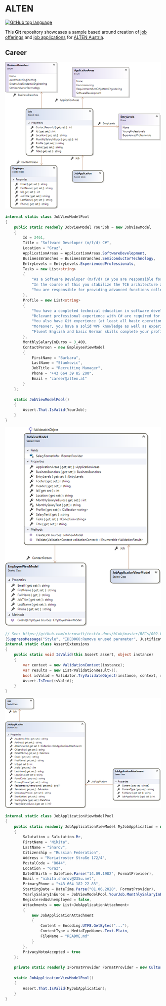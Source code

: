 # ALTEN

[![GitHub top language](https://img.shields.io/github/languages/top/nikita-sharov/alten?style=for-the-badge)](https://github.com/search?q=repo%3Anikita-sharov%2Falten+language%3AC%23&type=Code&ref=advsearch&l=C%23)

This **Git** repository showcases a sample based around creation of [job offerings](https://www.alten.at/en/career/jobs.html) and [job applications](https://www.alten.at/en/speculative-application.html) for  [ALTEN Austria](https://www.alten.at/en).

## Career

![Job](docs/media/job.png)

```csharp
internal static class JobViewModelPool
{
    public static readonly JobViewModel YourJob = new JobViewModel
    {
        Id = 3461,
        Title = "Software Developer (m/f/d) C#",
        Location = "Graz",
        ApplicationAreas = ApplicationAreas.SoftwareDevelopment,
        BusinessBranches = BusinessBranches.SemiconductorTechnology,
        EntryLevels = EntryLevels.ExperiencedProfessionals,
        Tasks = new List<string>
        {
            "As a Software Developer (m/f/d) C# you are responsible for programming software using C# and .NET",
            "In the course of this you stabilize the TCE architecture and you provide the connection to JAMA",
            "You are responsible for providing advanced functions collecting within user surveys"
        },
        Profile = new List<string>
        {
            "You have a completed technical education in software development, computer science or equivalent",
            "Relevant professional experience with C# are required for this position",
            "You also have Git experience (at least all basic operations)",
            "Moreover, you have a solid WPF knowledge as well as experience with MVVM pattern",
            "Fluent English and basic German skills complete your profile"
        },
        MonthlySalaryInEuros = 3_400,
        ContactPerson = new EmployeeViewModel
        {
            FirstName = "Barbara",
            LastName = "Stankovic",
            JobTitle = "Recruiting Manager",
            Phone = "+43 664 39 85 200",
            Email = "career@alten.at"
        }
    };

    static JobViewModelPool()
    {
        Assert.That.IsValid(YourJob);
    }
}
```

![JobViewModel](docs/media/job-view-model.png)

```csharp
// See: https://github.com/microsoft/testfx-docs/blob/master/RFCs/002-Framework-Extensibility-Custom-Assertions.md
[SuppressMessage("Style", "IDE0060:Remove unused parameter", Justification = "Predefined")]
internal static class AssertExtensions
{
    public static void IsValid(this Assert assert, object instance)
    {
        var context = new ValidationContext(instance);
        var results = new List<ValidationResult>();
        bool isValid = Validator.TryValidateObject(instance, context, results, validateAllProperties: true);
        Assert.IsTrue(isValid);
    }
}
```

![JobApplication](docs/media/job-application.png)

```csharp
internal static class JobApplicationViewModelPool
{
    public static readonly JobApplicationViewModel MyJobApplication = new JobApplicationViewModel
    {
        Salutation = Salutation.Mr,
        FirstName = "Nikita",
        LastName = "Sharov",
        Citizenship = "Russian Federation",
        Address = "Mariatroster Straße 172/4",
        PostalCode = "8044",
        Location = "Graz",
        DateOfBirth = DateTime.Parse("14.09.1982", FormatProvider),
        Email = "nikita.sharov@235u.net",
        PrimaryPhone = "+43 664 182 22 83",
        StartingDate = DateTime.Parse("01.06.2020", FormatProvider),
        YearlySalaryInEuros = JobViewModelPool.YourJob.MonthlySalaryInEuros * 14,
        RegisteredAsUnemployed = false,
        Attachments = new List<JobApplicationAttachment>
        {
            new JobApplicationAttachment
            {
                Content = Encoding.UTF8.GetBytes("..."),
                ContentType = MediaTypeNames.Text.Plain,
                FileName = "README.md"
            }
        },
        PrivacyNoteAccepted = true
    };

    private static readonly IFormatProvider FormatProvider = new CultureInfo("de");

    static JobApplicationViewModelPool()
    {
        Assert.That.IsValid(MyJobApplication);
    }
}
```
